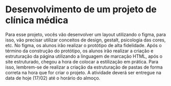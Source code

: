 # Desenvolvimento de um projeto de clínica médica
Para esse projeto, vocês vão desenvolver um layout utilizando o figma, para isso, vão precisar utilizar conceitos de design, gestalt, psicologia das cores, etc. No figma, os alunos irão realizar o protótipo de alta fidelidade. Após o término da construção do protótipo, os alunos irão realizar a criação e estruturação da página utilizando a linguagem de marcação HTML, após o site estruturado, chegou a hora de colocar a estilização em prática. Para isso, lembrem-se de realizar a criação da estruturação de pastas de forma correta na hora que for criar o projeto. A atividade deverá ser entregue na data de hoje (17/02) até o horário do almoço.
